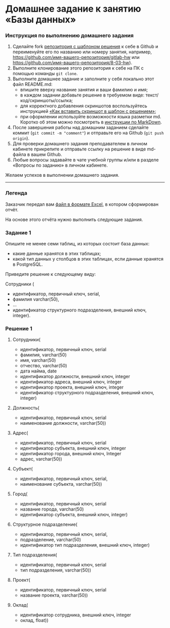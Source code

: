 # Домашнее задание к занятию «Базы данных»

### Инструкция по выполнению домашнего задания

1. Сделайте fork [репозитория c шаблоном решения](https://github.com/netology-code/sys-pattern-homework) к себе в Github и переименуйте его по названию или номеру занятия, например, https://github.com/имя-вашего-репозитория/gitlab-hw или https://github.com/имя-вашего-репозитория/8-03-hw).
2. Выполните клонирование этого репозитория к себе на ПК с помощью команды `git clone`.
3. Выполните домашнее задание и заполните у себя локально этот файл README.md:
   - впишите вверху название занятия и ваши фамилию и имя;
   - в каждом задании добавьте решение в требуемом виде: текст/код/скриншоты/ссылка;
   - для корректного добавления скриншотов воспользуйтесь инструкцией [«Как вставить скриншот в шаблон с решением»](https://github.com/netology-code/sys-pattern-homework/blob/main/screen-instruction.md);
   - при оформлении используйте возможности языка разметки md. Коротко об этом можно посмотреть в [инструкции по MarkDown](https://github.com/netology-code/sys-pattern-homework/blob/main/md-instruction.md).
4. После завершения работы над домашним заданием сделайте коммит (`git commit -m "comment"`) и отправьте его на Github (`git push origin`).
5. Для проверки домашнего задания преподавателем в личном кабинете прикрепите и отправьте ссылку на решение в виде md-файла в вашем Github.
6. Любые вопросы задавайте в чате учебной группы и/или в разделе «Вопросы по заданию» в личном кабинете.

Желаем успехов в выполнении домашнего задания.

---
### Легенда

Заказчик передал вам [файл в формате Excel](https://github.com/netology-code/sdb-homeworks/blob/main/resources/hw-12-1.xlsx), в котором сформирован отчёт. 

На основе этого отчёта нужно выполнить следующие задания.

### Задание 1

Опишите не менее семи таблиц, из которых состоит база данных:

- какие данные хранятся в этих таблицах;
- какой тип данных у столбцов в этих таблицах, если данные хранятся в PostgreSQL.

Приведите решение к следующему виду:

Сотрудники (

- идентификатор, первичный ключ, serial,
- фамилия varchar(50),
- ...
- идентификатор структурного подразделения, внешний ключ, integer).


### Решение 1


1. Сотрудники(	
    - идентификатор, первичный ключ, serial
    - фамилия, varchar(50)
    - имя, varchar(50)
    - отчество, varchar(50)
    - дата найма, date
    - идентификатор должности, внешний ключ, integer
    - идентификатор адреса, внешний ключ, integer
    - идентификатор проекта, внешний ключ, integer
    - идентификатор структурного подразделения, внешний ключ, integer)
	
2. Должность(	
    - идентификатор, первичный ключ, serial
    - наименование должности, varchar(50))

3. Адрес(	
    - идентификатор, первичный ключ, serial
    - идентификатор субъекта, внешний ключ, integer
    - идентификатор города, внешний ключ, Integer
    - адрес, varchar(50))
	
4. Субъект(
    - идентификатор, первичный ключ, serial,
    - наименование субъекта, varchar(50))
	
5. Город(
    - идентификатор, первичный ключ, serial
    - название города, varchar(50)
    - идентификатор субъекта, внешний ключ, integer)
	
6. Структурное подразделение(
    - идентификатор, первичный ключ, serial,
    - подразделение, varchar(50)
    - идентификатор тип подразделения, внешний ключ, integer)
	
7. Тип подразделения(
    - идентификатор, первичный ключ, serial
    - тип подразделения, varchar(50))
	
8. Проект(
    - идентификатор, первичный ключ, serial
    - название проекта, varchar(50))
	
9. Оклад(
    - идентификатор сотрудника, внешний ключ, integer
    - оклад, float))

